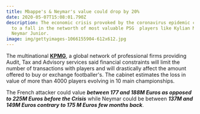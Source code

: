 ```yaml
---
title: Mbappe's & Neymar's value could drop by 20%
date: 2020-05-07T15:08:01.790Z
description: The economic crisis provoked by the coronavirus epidemic could lead
  to a fall in the networth of most valuable PSG  players like Kylian Mbappe and
  Neymar Junior.
image: img/gettyimages-1066155904-612x612.jpg
---
```

The multinational **[KPMG](https://home.kpmg/xx/en/home/media/press-releases/2018/05/manchester-united-lead-kpmgs-football-clubs-enterprise-value-ranking.html)**, a global network of professional firms providing Audit, Tax and Advisory services said financial constraints will limit the number of transactions with players and will drastically affect the amount offered to buy or exchange footballer's. The cabinet estimates the loss in value of more than 4000 players evolving in 10 main championships.

The French attacker could value ***between 177 and 188M Euros as opposed to 225M Euros before the Crisis*** while Neymar could be between ***137M and 149M Euros contrary to 175 M Euros few months back***.